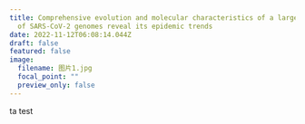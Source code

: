 ```yaml
---
title: Comprehensive evolution and molecular characteristics of a large number
  of SARS-CoV-2 genomes reveal its epidemic trends
date: 2022-11-12T06:08:14.044Z
draft: false
featured: false
image:
  filename: 图片1.jpg
  focal_point: ""
  preview_only: false
---
```

ta test